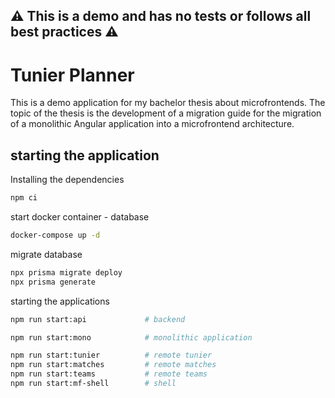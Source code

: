 ## ⚠️ This is a demo and has no tests or follows all best practices ⚠️   

# Tunier Planner

This is a demo application for my bachelor thesis about microfrontends. The topic of the thesis is the
development of a migration guide for the migration of a monolithic Angular application into a microfrontend
architecture.

## starting the application

Installing the dependencies

```bash
npm ci
```

start docker container - database

```bash
docker-compose up -d
```

migrate database

```bash
npx prisma migrate deploy
npx prisma generate
```

starting the applications

```bash
npm run start:api             # backend

npm run start:mono            # monolithic application

npm run start:tunier          # remote tunier
npm run start:matches         # remote matches
npm run start:teams           # remote teams
npm run start:mf-shell        # shell
```
